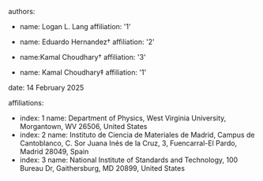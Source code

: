 authors:
  - name: Logan L. Lang
    affiliation: '1'

  - name: Eduardo Hernandez†
    affiliation: '2'

  - name:Kamal Choudhary†
    affiliation: '3'

  - name: Kamal Choudhary‡
    affiliation: '1'

date: 14 February 2025


affiliations:
  - index: 1
    name: Department of Physics, West Virginia University, Morgantown, WV 26506, United States
  - index: 2
    name: Instituto de Ciencia de Materiales de Madrid, Campus de Cantoblanco, C. Sor Juana Inés de la Cruz, 3, Fuencarral-El Pardo, Madrid 28049, Spain
  - index: 3
    name: National Institute of Standards and Technology, 100 Bureau Dr, Gaithersburg, MD 20899, United States
